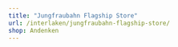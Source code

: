 ```yaml
---
title: "Jungfraubahn Flagship Store"
url: /interlaken/jungfraubahn-flagship-store/
shop: Andenken
---
```

